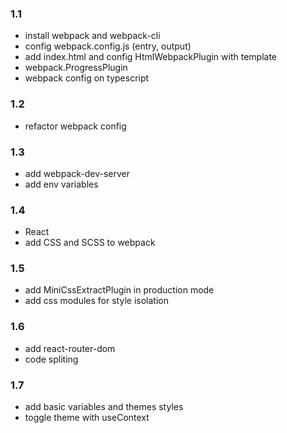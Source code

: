 ### 1.1

- install webpack and webpack-cli
- config webpack.config.js (entry, output)
- add index.html and config HtmlWebpackPlugin with template
- webpack.ProgressPlugin
- webpack config on typescript

### 1.2

- refactor webpack config

### 1.3

- add webpack-dev-server
- add env variables

### 1.4

- React
- add CSS and SCSS to webpack

### 1.5

- add MiniCssExtractPlugin in production mode
- add css modules for style isolation

### 1.6

- add react-router-dom
- code spliting

### 1.7

- add basic variables and themes styles
- toggle theme with useContext
